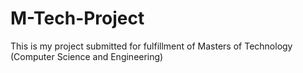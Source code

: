 # M-Tech-Project
This is my project submitted for fulfillment of Masters of Technology (Computer Science and Engineering)

